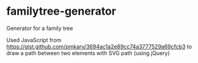 # familytree-generator
Generator for a family tree

Used JavaScript from  https://gist.github.com/pmkary/3694ac1a2e89cc74a3777529a69cfcb3
to draw a path between two elements with SVG path (using jQuery)
